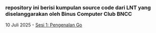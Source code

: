 ### repository ini berisi kumpulan source code dari LNT yang diselanggarakan oleh Binus Computer Club BNCC

10 Juli 2025 - [Sesi 1: Pengenalan Go](https://github.com/syaifuladala/lnt-bncc-2025/tree/main/Day1)
